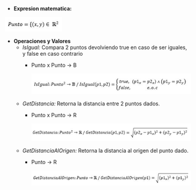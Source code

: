 * **Expresion matematica:**

![](https://github.com/maticosen/AED/blob/master/Otros/05_punto_lex.JPG)

* **Operaciones y Valores**
  - *IsIgual:* Compara 2 puntos devolviendo true en caso de ser iguales, y false en caso contrario
    * Punto x Punto -> B
	  
	  ![](https://github.com/maticosen/AED/blob/master/Otros/05_punto_isigual.JPG)    
  - *GetDistancia:* Retorna la distancia entre 2 puntos dados.
    * Punto x Punto -> R
	  
	  ![](https://github.com/maticosen/AED/blob/master/Otros/05_punto_getdistancia.JPG)
  - *GetDistanciaAlOrigen:* Retorna la distancia al origen del punto dado.
    * Punto -> R
	  
	  ![](https://github.com/maticosen/AED/blob/master/Otros/05_punto_getdistanciaalorigen.JPG)